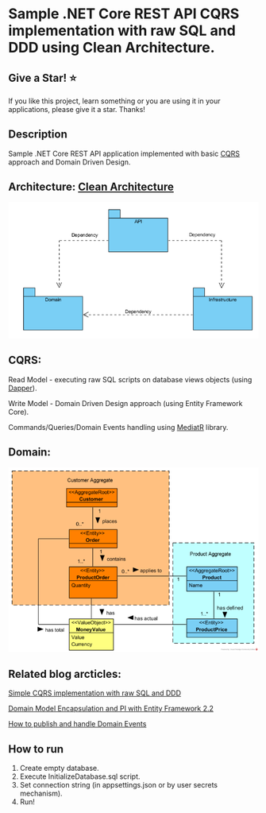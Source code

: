 Sample .NET Core REST API CQRS implementation with raw SQL and DDD using Clean Architecture.
==============================================================

## Give a Star! :star:

If you like this project, learn something or you are using it in your applications, please give it a star. Thanks!

## Description
Sample .NET Core REST API application implemented with basic [CQRS](https://docs.microsoft.com/en-us/azure/architecture/guide/architecture-styles/cqrs) approach and Domain Driven Design.

## Architecture: [Clean Architecture](http://blog.cleancoder.com/uncle-bob/2012/08/13/the-clean-architecture.html)

![projects_dependencies](docs/projects_dependencies.png)

## CQRS:

Read Model - executing raw SQL scripts on database views objects (using [Dapper](https://github.com/StackExchange/Dapper)).

Write Model - Domain Driven Design approach (using Entity Framework Core).

Commands/Queries/Domain Events handling using [MediatR](https://github.com/jbogard/MediatR) library.

## Domain:

![projects_dependencies](docs/domain_model_diagram.png)

## Related blog arcticles:

[Simple CQRS implementation with raw SQL and DDD](http://www.kamilgrzybek.com/design/simple-cqrs-implementation-with-raw-sql-and-ddd/)

[Domain Model Encapsulation and PI with Entity Framework 2.2](http://www.kamilgrzybek.com/design/domain-model-encapsulation-and-pi-with-entity-framework-2-2/)

[How to publish and handle Domain Events](http://www.kamilgrzybek.com/design/how-to-publish-and-handle-domain-events/)

## How to run
1. Create empty database.
2. Execute InitializeDatabase.sql script.
2. Set connection string (in appsettings.json or by user secrets mechanism).
3. Run!
